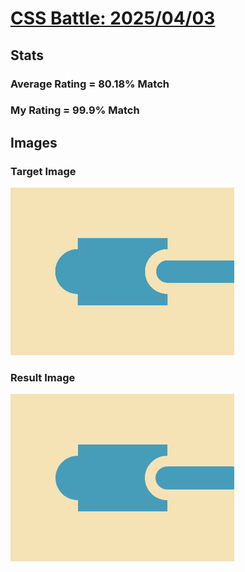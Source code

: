 # [CSS Battle: 2025/04/03](https://cssbattle.dev/play/bhYmbRSWTKErNUPeKDrb)

## Stats

### Average Rating = 80.18% Match

### My Rating = 99.9% Match

## Images

### Target Image

![](./images/target.png)

### Result Image

![](./images/result.png)
